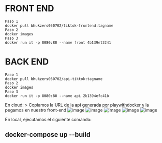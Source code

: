 # FRONT END
	Paso 1
	docker pull bhukzers050702/tiktok-frontend:tagname
	Paso 2
	docker images
	Paso 3
	docker run it -p 8080:80 --name front 4b139et3241

# BACK END
	Paso 1
	docker pull bhukzers050702/api-tiktok:tagname
	Paso 2
	docker images
	Paso 3
	docker run it -p 8080:80 --name api 2b1394efc41b

En cloud: > Copiamos la URL de la api generada por playwithdocker y la pegamos en nuestro front-end
![image](https://github.com/dennys3mf/SistemaRecomendacion/assets/70309655/8af3190b-048a-42ec-bf5a-97b9af1b981b)
![image](https://github.com/dennys3mf/SistemaRecomendacion/assets/70309655/068ae71e-1f6a-4039-a6c9-0a539b3f7bec)
![image](https://github.com/dennys3mf/SistemaRecomendacion/assets/70309655/99d0ee48-e597-429c-9c98-507bb2617280)
![image](https://github.com/dennys3mf/SistemaRecomendacion/assets/70309655/1a74dfd2-0647-4375-875d-99453f3bee18)
![image](https://github.com/dennys3mf/SistemaRecomendacion/assets/70309655/f9543ff7-1f8a-4f58-952f-506bed6fc831)

En  local, ejecutamos el siguiente comando:
## docker-compose up --build
